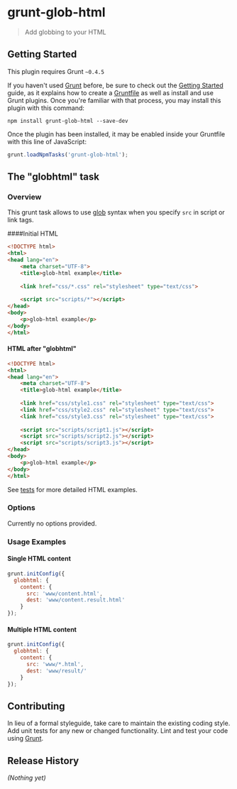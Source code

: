 # grunt-glob-html

> Add globbing to your HTML

## Getting Started
This plugin requires Grunt `~0.4.5`

If you haven't used [Grunt](http://gruntjs.com/) before, be sure to check out the [Getting Started](http://gruntjs.com/getting-started) guide, as it explains how to create a [Gruntfile](http://gruntjs.com/sample-gruntfile) as well as install and use Grunt plugins. Once you're familiar with that process, you may install this plugin with this command:

```shell
npm install grunt-glob-html --save-dev
```

Once the plugin has been installed, it may be enabled inside your Gruntfile with this line of JavaScript:

```js
grunt.loadNpmTasks('grunt-glob-html');
```

## The "globhtml" task

### Overview

This grunt task allows to use [glob](https://github.com/isaacs/node-glob) syntax when you specify `src` in script or link tags.

####Initial HTML

```html
<!DOCTYPE html>
<html>
<head lang="en">
    <meta charset="UTF-8">
    <title>glob-html example</title>
    
    <link href="css/*.css" rel="stylesheet" type="text/css">
    	
    <script src="scripts/*"></script>
</head>
<body>
    <p>glob-html example</p>
</body>
</html>
```

#### HTML after "globhtml"

```html
<!DOCTYPE html>
<html>
<head lang="en">
    <meta charset="UTF-8">
    <title>glob-html example</title>
    
    <link href="css/style1.css" rel="stylesheet" type="text/css">
    <link href="css/style2.css" rel="stylesheet" type="text/css">
    <link href="css/style3.css" rel="stylesheet" type="text/css">
    	
    <script src="scripts/script1.js"></script>
    <script src="scripts/script2.js"></script>
    <script src="scripts/script3.js"></script>
</head>
<body>
    <p>glob-html example</p>
</body>
</html>
```

See [tests](https://github.com/gevgeny/grunt-glob-html/tree/master/test/examples) for more detailed HTML examples.

### Options

Currently no options provided.

### Usage Examples

#### Single HTML content

```js
grunt.initConfig({
  globhtml: {
    content: {
      src: 'www/content.html',
      dest: 'www/content.result.html'
    }
});
```

#### Multiple HTML content

```js
grunt.initConfig({
  globhtml: {
    content: {
      src: 'www/*.html',
      dest: 'www/result/'
    }
});
```
## Contributing
In lieu of a formal styleguide, take care to maintain the existing coding style. Add unit tests for any new or changed functionality. Lint and test your code using [Grunt](http://gruntjs.com/).

## Release History
_(Nothing yet)_